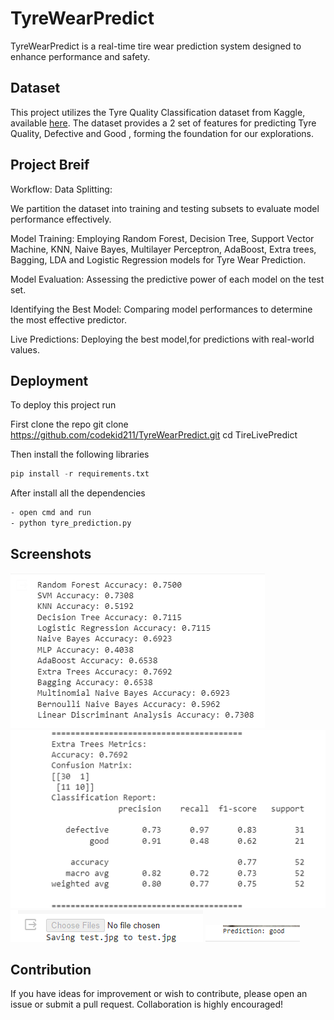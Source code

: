 
# TyreWearPredict

TyreWearPredict is a real-time tire wear prediction system designed to enhance performance and safety.

## Dataset
This project utilizes the Tyre Quality Classification dataset from Kaggle, available [here](https://www.kaggle.com/datasets/warcoder/tyre-quality-classification). The dataset provides a 2 set of features for predicting Tyre Quality, Defective and Good , forming the foundation for our explorations.

## Project Breif
Workflow:
Data Splitting:

We partition the dataset into training and testing subsets to evaluate model performance effectively.

Model Training:
Employing Random Forest, Decision Tree, Support Vector Machine, KNN, Naive Bayes, Multilayer Perceptron, AdaBoost, Extra trees, Bagging, LDA and Logistic Regression models for Tyre Wear Prediction.

Model Evaluation:
Assessing the predictive power of each model on the test set.

Identifying the Best Model:
Comparing model performances to determine the most effective predictor.

Live Predictions:
Deploying the best model,for predictions with real-world values.

## Deployment

To deploy this project run

First clone the repo
   git clone https://github.com/codekid211/TyreWearPredict.git
   cd TireLivePredict

Then install the following libraries
```python
pip install -r requirements.txt
```
After install all the dependencies 
```bash
- open cmd and run
- python tyre_prediction.py
```

## Screenshots

![Result of Accuracy of all models](assets/accuarcy.png)
![Deatailed summary of the best model](assets/best.png)
![Live prediction with user input](assets/live.png)
![output](assets/result.png)

## Contribution
If you have ideas for improvement or wish to contribute, please open an issue or submit a pull request. Collaboration is highly encouraged!